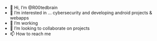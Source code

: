 - 👋 Hi, I’m @R00tedbrain
- 👀 I’m interested in ... cybersecurity and developing android projects & webapps
- 🌱 I’m working
- 💞️ I’m looking to collaborate on projects
- 📫 How to reach me 


<!---
R00tedbrain/R00tedbrain is a ✨ special ✨ repository because its `README.md` (this file) appears on your GitHub profile.
You can click the Preview link to take a look at your changes.
--->
